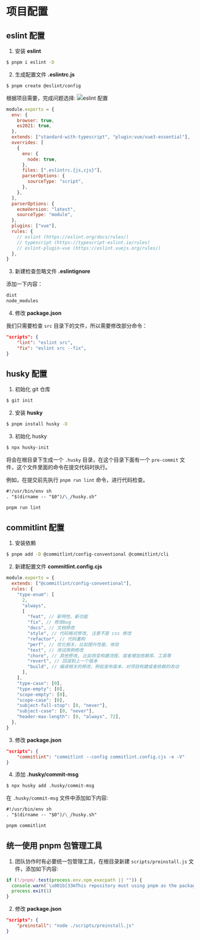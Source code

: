 # 项目配置

## eslint 配置

1. 安装 **eslint**

```sh
$ pnpm i eslint -D
```

2. 生成配置文件 **.eslintrc.js**

```sh
$ pnpm create @eslint/config
```

根据项目需要，完成问题选择:
![eslint 配置](/images/UG0OQattZ9.png)

```js [.eslintrc.js]
module.exports = {
  env: {
    browser: true,
    es2021: true,
  },
  extends: ["standard-with-typescript", "plugin:vue/vue3-essential"],
  overrides: [
    {
      env: {
        node: true,
      },
      files: [".eslintrc.{js,cjs}"],
      parserOptions: {
        sourceType: "script",
      },
    },
  ],
  parserOptions: {
    ecmaVersion: "latest",
    sourceType: "module",
  },
  plugins: ["vue"],
  rules: {
    // eslint (https://eslint.org/docs/rules/)
    // typescript (https://typescript-eslint.io/rules)
    // eslint-plugin-vue (https://eslint.vuejs.org/rules/)
  },
}
```

3. 新建检查忽略文件 **.eslintignore**

添加一下内容：

```md
dist
node_modules
```

4. 修改 **package.json**

我们只需要检查 `src` 目录下的文件，所以需要修改部分命令：

```json
"scripts": {
    "lint": "eslint src",
    "fix": "eslint src --fix",
}
```

## husky 配置

1. 初始化 git 仓库

```sh
$ git init
```

2. 安装 **husky**

```sh
$ pnpm install husky -D
```

3. 初始化 husky

```sh
$ npx husky-init
```

将会在根目录下生成一个 `.husky` 目录，在这个目录下面有一个 `pre-commit` 文件，这个文件里面的命令在提交代码时执行。

例如，在提交前先执行 `pnpm run lint` 命令，进行代码检查。

```md
#!/usr/bin/env sh
. "$(dirname -- "$0")/\_/husky.sh"

pnpm run lint
```

## commitlint 配置

1. 安装依赖

```sh
$ pnpm add -D @commitlint/config-conventional @commitlint/cli
```

2. 新建配置文件 **commitlint.config.cjs**

```js
module.exports = {
  extends: ["@commitlint/config-conventional"],
  rules: {
    "type-enum": [
      2,
      "always",
      [
        "feat", // 新特性、新功能
        "fix", // 修改bug
        "docs", // 文档修改
        "style", // 代码格式修改, 注意不是 css 修改
        "refactor", // 代码重构
        "perf", // 优化相关，比如提升性能、体验
        "test", // 测试用例修改
        "chore", // 其他修改, 比如改变构建流程、或者增加依赖库、工具等
        "revert", // 回滚到上一个版本
        "build", // 编译相关的修改，例如发布版本、对项目构建或者依赖的改动
      ],
    ],
    "type-case": [0],
    "type-empty": [0],
    "scope-empty": [0],
    "scope-case": [0],
    "subject-full-stop": [0, "never"],
    "subject-case": [0, "never"],
    "header-max-length": [0, "always", 72],
  },
}
```

3. 修改 **package.json**

```json
"scripts": {
    "commitlint": "commitlint --config commitlint.config.cjs -e -V"
}
```

4. 添加 **.husky/commit-msg**

```sh
$ npx husky add .husky/commit-msg
```

在 `.husky/commit-msg` 文件中添加如下内容:

```md
#!/usr/bin/env sh
. "$(dirname -- "$0")/\_/husky.sh"

pnpm commitlint
```

## 统一使用 pnpm 包管理工具

1. 团队协作时有必要统一包管理工具，在根目录新建 `scripts/preinstall.js` 文件，添加如下内容:

```js
if (!/pnpm/.test(process.env.npm_execpath || "")) {
  console.warn(`\u001b[33mThis repository must using pnpm as the package manager ` + ` for scripts to work properly.\u001b[39m\n`)
  process.exit(1)
}
```

2. 修改 **package.json**

```json
"scripts": {
    "preinstall": "node ./scripts/preinstall.js"
}
```
